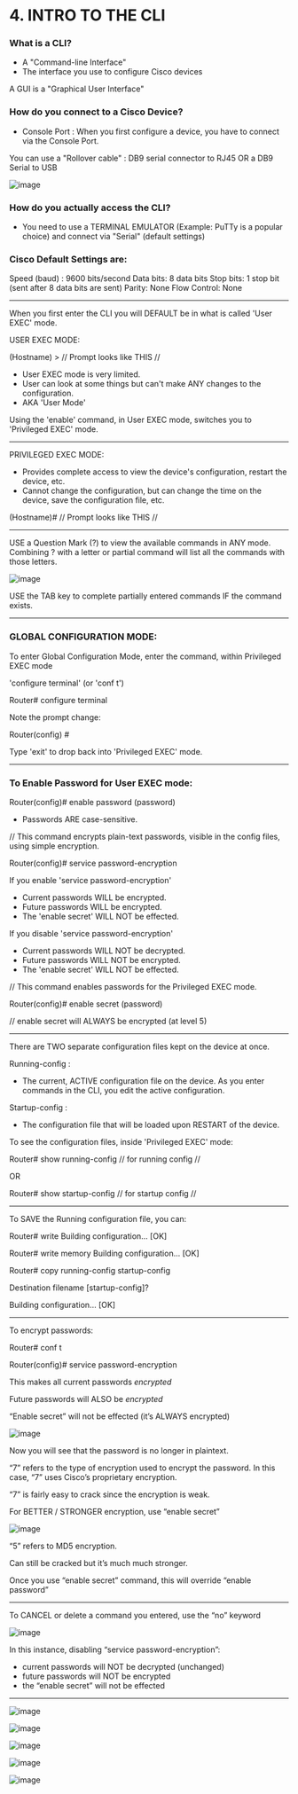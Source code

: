 # 4. INTRO TO THE CLI

### What is a CLI?

- A "Command-line Interface"
- The interface you use to configure Cisco devices

A GUI is a "Graphical User Interface"

### How do you connect to a Cisco Device?

- Console Port : When you first configure a device, you have to connect via the Console Port.

You can use a "Rollover cable" : DB9 serial connector to RJ45 OR a DB9 Serial to USB

![image](https://github.com/psaumur/CCNA/assets/106411237/0527c007-d607-4bef-8ce1-7b18a177614d)

### How do you actually access the CLI?

- You need to use a TERMINAL EMULATOR (Example: PuTTy is a popular choice) and connect via "Serial" (default settings)

### Cisco Default Settings are:

Speed (baud) : 9600 bits/second
Data bits: 8 data bits
Stop bits: 1 stop bit (sent after 8 data bits are sent)
Parity: None
Flow Control: None

---

When you first enter the CLI you will DEFAULT be in what is called 'User EXEC' mode.

USER EXEC MODE:

(Hostname) >		// Prompt looks like THIS //

- User EXEC mode is very limited.
- User can look at some things but can't make ANY changes to the configuration.
- AKA 'User Mode'

Using the 'enable' command, in User EXEC mode, switches you to 'Privileged EXEC' mode.

---

PRIVILEGED EXEC MODE:

- Provides complete access to view the device's configuration, restart the device, etc.
- Cannot change the configuration, but can change the time on the device, save the configuration file, etc.

(Hostname)#		// Prompt looks like THIS //

---

USE a Question Mark (?) to view the available commands in ANY mode. Combining ? with a letter or partial command will list all the commands with those letters.

![image](https://github.com/psaumur/CCNA/assets/106411237/52454e6f-d5b1-45f0-9a50-e412d356f6d2)


USE the TAB key to complete partially entered commands IF the command exists.

---

### GLOBAL CONFIGURATION MODE:

To enter Global Configuration Mode, enter the command, within Privileged EXEC mode

'configure terminal' (or 'conf t')

Router# configure terminal

Note the prompt change:

Router(config) #		

Type 'exit' to drop back into 'Privileged EXEC' mode.

---

### To Enable Password for User EXEC mode:

Router(config)# enable password (password)

- Passwords ARE case-sensitive.

// This command encrypts plain-text passwords, visible in the config files, using simple encryption.

Router(config)# service password-encryption

If you enable 'service password-encryption'

- Current passwords WILL be encrypted.
- Future passwords WILL be encrypted.
- The 'enable secret' WILL NOT be effected.

If you disable 'service password-encryption'

- Current passwords WILL NOT be decrypted.
- Future passwords WILL NOT be encrypted.
- The 'enable secret' WILL NOT be effected.

// This command enables passwords for the Privileged EXEC mode.

Router(config)# enable secret (password)

// enable secret will ALWAYS be encrypted (at level 5)

---

There are TWO separate configuration files kept on the device at once.

Running-config :

- The current, ACTIVE configuration file on the device. As you enter commands in the CLI, you edit the active configuration.

Startup-config :

- The configuration file that will be loaded upon RESTART of the device.

To see the configuration files, inside 'Privileged EXEC' mode:

Router# show running-config // for running config //

OR

Router# show startup-config // for startup config //

---

To SAVE the Running configuration file, you can:

Router# write
Building configuration...
[OK]

Router# write memory
Building configuration...
[OK]

Router# copy running-config startup-config

Destination filename [startup-config]?

Building configuration...
[OK]

---

To encrypt passwords:

Router# conf t

Router(config)# service password-encryption

This makes all current passwords *encrypted*

Future passwords will ALSO be *encrypted*

“Enable secret” will not be effected (it’s ALWAYS encrypted)

![image](https://github.com/psaumur/CCNA/assets/106411237/09c841fe-b5c0-4683-9082-baf060e24c03)


Now you will see that the password is no longer in plaintext.

“7” refers to the type of encryption used to encrypt the password. In this case, “7” uses Cisco’s proprietary encryption.

“7” is fairly easy to crack since the encryption is weak.

For BETTER / STRONGER encryption, use “enable secret”

![image](https://github.com/psaumur/CCNA/assets/106411237/346f3015-9211-47a9-888f-4e02a013a728)


“5” refers to MD5 encryption.

Can still be cracked but it’s much much stronger.

Once you use “enable secret” command, this will override “enable password”

---

To CANCEL or delete a command you entered, use the “no” keyword

![image](https://github.com/psaumur/CCNA/assets/106411237/2978d101-08d4-4ee3-8995-f36aa1c47d15)


In this instance, disabling “service password-encryption”:

- current passwords will NOT be decrypted (unchanged)
- future passwords will NOT be encrypted
- the “enable secret” will not be effected

---

![image](https://github.com/psaumur/CCNA/assets/106411237/e16966a3-674a-4376-bdab-2c06e3659e5f)

![image](https://github.com/psaumur/CCNA/assets/106411237/e449e074-bf4c-40f1-a61e-0442ad83f284)

![image](https://github.com/psaumur/CCNA/assets/106411237/4c1bdf58-7de6-4074-8189-1573a174474c)

![image](https://github.com/psaumur/CCNA/assets/106411237/e7771e65-5ed5-406d-9751-76520713210c)

![image](https://github.com/psaumur/CCNA/assets/106411237/5f7357d4-f44b-4a61-a24c-86f3368f30f7)
